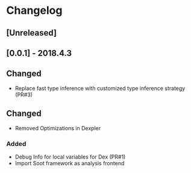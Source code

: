 # Changelog

## [Unreleased]

## [0.0.1] - 2018.4.3
## Changed
- Replace fast type inference with customized type inference strategy (PR#3)

## Changed
- Removed Optimizations in Dexpler

### Added
- Debug Info for local variables for Dex (PR#1)
- Import Soot framework as analysis frontend
